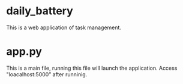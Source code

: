 # daily_battery
This is a web application of task management.

# app.py
This is a main file, running this file will launch the application.
Access "loacalhost:5000” after runninig.
